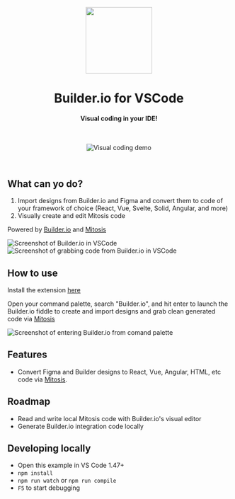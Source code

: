 <p align="center">
  <img height="150 alt="Builder + VS Code logos" src="https://cdn.builder.io/api/v1/image/assets%2FYJIGb4i01jvw0SRdL5Bt%2F2cf38c7c33264b5599ef608d2b721421" />
</p>

<h1 align="center"> Builder.io for VSCode </h1>

<h4 align="center">Visual coding in your IDE!</h4>
<br />
<p align="center">
  <img alt="Visual coding demo" src="https://i.imgur.com/UlWMkRx.gif" />
</p>

<br />

## What can yo do?

1. Import designs from Builder.io and Figma and convert them to code of your framework of choice (React, Vue, Svelte, Solid, Angular, and more)
2. Visually create and edit Mitosis code

Powered by [Builder.io](https://github.com/builderio/builder) and [Mitosis](https://github.com/builderio/mitosis)

<img src="https://cdn.builder.io/api/v1/image/assets%2FYJIGb4i01jvw0SRdL5Bt%2Fb047e4f59048449a980697c9a12eaf3f" alt="Screenshot of Builder.io in VSCode" />
<img src="https://cdn.builder.io/api/v1/image/assets%2FYJIGb4i01jvw0SRdL5Bt%2F1d59909e2a214c79ad2b1e8ad3fb8245" alt="Screenshot of grabbing code from Builder.io in VSCode" />

## How to use

Install the extension [here](https://marketplace.visualstudio.com/items?itemName=builder.Builder)

Open your command palette, search "Builder.io", and hit enter to launch the Builder.io fiddle to create and import designs and grab clean generated code via [Mitosis](https://github.com/builderio/mitosis)

<img alt="Screenshot of entering Builder.io from comand palette" src="https://cdn.builder.io/api/v1/image/assets%2FYJIGb4i01jvw0SRdL5Bt%2F9f950bd9d3c74570b1c84edf39a5f976" />

## Features

- Convert Figma and Builder designs to React, Vue, Angular, HTML, etc code via [Mitosis](https://github.com/builderio/mitosis).

## Roadmap

- Read and write local Mitosis code with Builder.io's visual editor
- Generate Builder.io integration code locally

## Developing locally

- Open this example in VS Code 1.47+
- `npm install`
- `npm run watch` or `npm run compile`
- `F5` to start debugging
